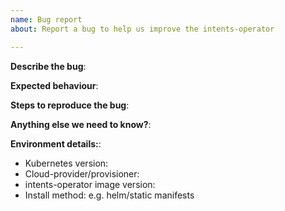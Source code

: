 ```yaml
---
name: Bug report
about: Report a bug to help us improve the intents-operator

---
```


<!--
Bugs should be filed for issues encountered whilst operating intents-operator.
You should first attempt to resolve your issues through the community support
channels, e.g. Slack, in order to rule out individual configuration errors.
Please provide as much detail as possible. 
-->

**Describe the bug**:
<!--
A clear and concise description of what the bug is. 
Tip: you can use 
```
<code here>
```
for code blocks of your kubectl output or YAML files.
-->

**Expected behaviour**:
<!--A concise description of what you expected to happen.-->

**Steps to reproduce the bug**:
<!--Steps to reproduce the bug should be clear and easily reproducible to help people
gain an understanding of the problem.-->

**Anything else we need to know?**:

**Environment details:**:
- Kubernetes version:
- Cloud-provider/provisioner:
- intents-operator image version: 
- Install method: e.g. helm/static manifests
